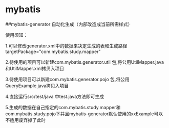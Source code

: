 # mybatis

##mybatis-generator 自动化生成（内部改造成当前所需样式）

使用须知：

1.可以修改generator.xml中的数据来决定生成的表和生成路径 targetPackage="com.mybatis.study.mapper" 

2.待使用的项目可以新建com.mybatis.generator.util 包,将公用UtilMapper.java和UtilMapper.xml拷贝入项目

3.待使用项目可以新建com.mybatis.generator.pojo 包,将公用QueryExample.java拷贝入项目

4.直接运行src/test/java 中test.java方法即可生成

5.生成的数据在自己指定的com.mybatis.study.mapper和com.mybatis.study.pojo下并且mybatis-generator默认使用的xxExample可以不适用废弃掉了此时

